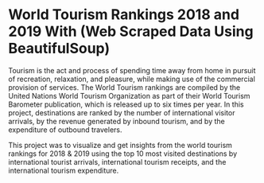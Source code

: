 # World Tourism Rankings 2018 and 2019 With (Web Scraped Data Using BeautifulSoup)
Tourism is the act and process of spending time away from home in pursuit of recreation, relaxation, and pleasure, while making use of the commercial provision of services. The World Tourism rankings are compiled by the United Nations World Tourism Organization as part of their World Tourism Barometer publication, which is released up to six times per year. In this project, destinations are ranked by the number of international visitor arrivals, by the revenue generated by inbound tourism, and by the expenditure of outbound travelers.

This project was to visualize and get insights from the world tourism rankings for 2018 &amp; 2019 using the top 10 most visited destinations by international tourist arrivals, international tourism receipts, and the international tourism expenditure. 
